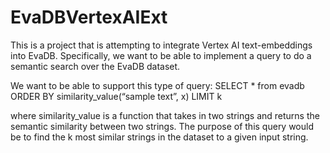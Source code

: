 # EvaDBVertexAIExt

This is a project that is attempting to integrate Vertex AI text-embeddings into EvaDB.
Specifically, we want to be able to implement a query to do a semantic search over the EvaDB dataset. 

We want to be able to support this type of query:
SELECT * from evadb 
ORDER BY similarity_value(“sample text”, x) 
LIMIT k

where similarity_value is a function that takes in two strings and returns the semantic similarity between two strings. The purpose of this query would be to find the k most similar strings in the dataset to a given input string. 